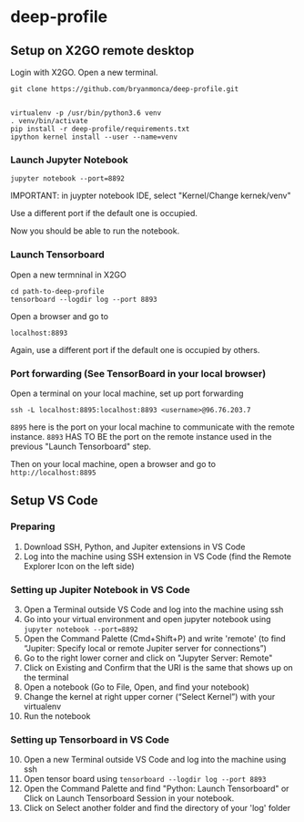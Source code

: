 # deep-profile


## Setup on X2GO remote desktop

Login with X2GO. Open a new terminal.

```
git clone https://github.com/bryanmonca/deep-profile.git


virtualenv -p /usr/bin/python3.6 venv
. venv/bin/activate
pip install -r deep-profile/requirements.txt
ipython kernel install --user --name=venv
```


### Launch Jupyter Notebook

```
jupyter notebook --port=8892
```

IMPORTANT: in juypter notebook IDE, select "Kernel/Change kernek/venv"

Use a different port if the default one is occupied.

Now you should be able to run the notebook.

### Launch Tensorboard

Open a new termninal in X2GO

```
cd path-to-deep-profile
tensorboard --logdir log --port 8893
```

Open a browser and go to

```
localhost:8893
```

Again, use a different port if the default one is occupied by others.

### Port forwarding (See TensorBoard in your local browser)

Open a terminal on your local machine, set up port forwarding

```
ssh -L localhost:8895:localhost:8893 <username>@96.76.203.7
```

`8895` here is the port on your local machine to communicate with the remote instance. `8893` HAS TO BE the port on the remote instance used in the previous "Launch Tensorboard" step.

Then on your local machine, open a browser and go to `http://localhost:8895`


## Setup VS Code

### Preparing
1. Download SSH, Python, and Jupiter extensions in VS Code
2. Log into the machine using SSH extension in VS Code (find the Remote Explorer Icon on the left side)

### Setting up Jupiter Notebook in VS Code
3. Open a Terminal outside VS Code and log into the machine using ssh
4. Go into your virtual environment and open jupyter notebook using `jupyter notebook --port=8892`
5. Open the Command Palette (Cmd+Shift+P) and write 'remote' (to find “Jupiter: Specify local or remote Jupiter server for connections”)
6. Go to the right lower corner and click on "Jupyter Server: Remote"
7. Click on Existing and Confirm that the URI is the same that shows up on the terminal
8. Open a notebook (Go to File, Open, and find your notebook)
9. Change the kernel at right upper corner (“Select Kernel”) with your virtualenv
10. Run the notebook

### Setting up Tensorboard in VS Code
10. Open a new Terminal outside VS Code and log into the machine using ssh 
11. Open tensor board using `tensorboard --logdir log --port 8893`
12. Open the Command Palette and find "Python: Launch Tensorboard" or Click on Launch Tensorboard Session in your notebook.
13. Click on Select another folder and find the directory of your 'log' folder

